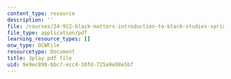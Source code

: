 ```yaml
---
content_type: resource
description: ''
file: /courses/24-912-black-matters-introduction-to-black-studies-spring-2017/9e9ec898bbc7ecc410fd725a9e98e5bf_-Cve_SI6LQs.pdf
file_type: application/pdf
learning_resource_types: []
ocw_type: OCWFile
resourcetype: Document
title: 3play pdf file
uid: 9e9ec898-bbc7-ecc4-10fd-725a9e98e5bf
---
```

